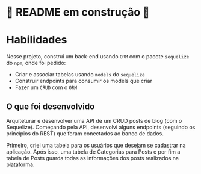 # 🚧 README em construção 🚧

<!-- Olá, Tryber!

Esse é apenas um arquivo inicial para o README do seu projeto.

É essencial que você preencha esse documento por conta própria, ok?

Não deixe de usar nossas dicas de escrita de README de projetos, e deixe sua criatividade brilhar!

⚠️ IMPORTANTE: você precisa deixar nítido:
- quais arquivos/pastas foram desenvolvidos por você; 
- quais arquivos/pastas foram desenvolvidos por outra pessoa estudante;
- quais arquivos/pastas foram desenvolvidos pela Trybe.

-->

# Habilidades 

Nesse projeto, construí um back-end usando `ORM` com o pacote `sequelize` do `npm`, onde foi pedido:
 - Criar e associar tabelas usando `models` do `sequelize`
 - Construir endpoints para consumir os models que criar 
 - Fazer um `CRUD` com o `ORM`


## O que foi desenvolvido

Arquiteturar e desenvolver uma API de um CRUD posts de blog (com o Sequelize). Começando pela API, desenvolvi alguns endpoints (seguindo os princípios do REST) que foram conectados ao banco de dados.

Primeiro, criei uma tabela para os usuários que desejam se cadastrar na aplicação. Após isso, uma tabela de Categorias para Posts e por fim a tabela de Posts guarda todas as informações dos posts realizados na plataforma.
